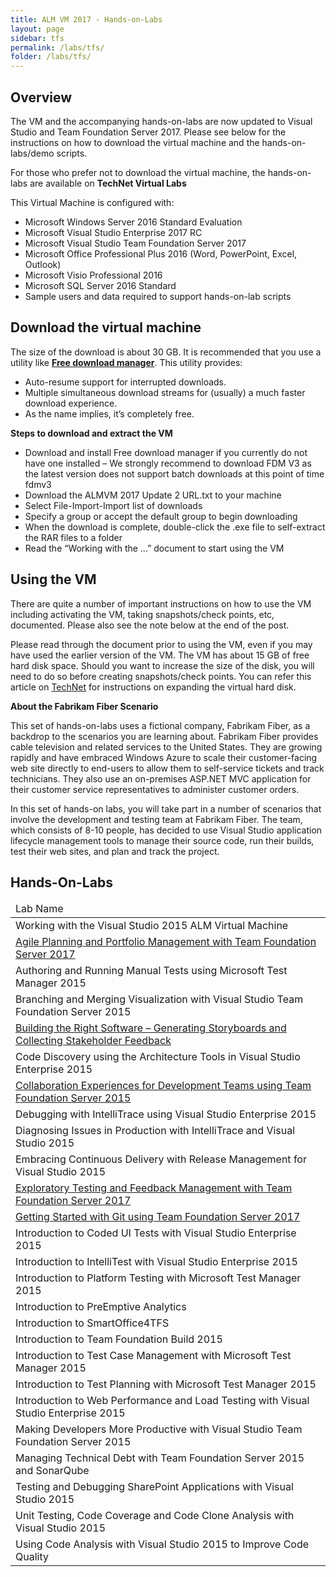 ```yaml
---
title: ALM VM 2017 - Hands-on-Labs 
layout: page    
sidebar: tfs
permalink: /labs/tfs/
folder: /labs/tfs/
---
```


## Overview
The VM and the accompanying hands-on-labs are now updated to Visual Studio and Team Foundation Server 2017. Please see below for the instructions on how to download the virtual machine and the hands-on-labs/demo scripts. 

For those who prefer not to download the virtual machine, the hands-on-labs are available on **TechNet Virtual Labs** 

This Virtual Machine is configured with:

- Microsoft Windows Server 2016 Standard Evaluation    
- Microsoft Visual Studio Enterprise 2017 RC     
- Microsoft Visual Studio Team Foundation Server 2017     
- Microsoft Office Professional Plus 2016 (Word, PowerPoint, Excel, Outlook)     
- Microsoft Visio Professional 2016     
- Microsoft SQL Server 2016 Standard     
- Sample users and data required to support hands-on-lab scripts      

## Download the virtual machine

The size of the download is about 30 GB. It is recommended that you use a utility like [**Free download manager**](http://www.freedownloadmanager.org/).  This utility provides:

- Auto-resume support for interrupted downloads.
- Multiple simultaneous download streams for (usually) a much faster download experience.
- As the name implies, it’s completely free.

**Steps to download and extract the VM**    

- Download and install Free download manager if you currently do not have one installed – We strongly recommend to download FDM V3 as the latest version does not support batch downloads at this point of time
fdmv3    
- Download the ALMVM 2017 Update 2 URL.txt to your machine    
- Select File-Import-Import list of downloads      
- Specify a group or accept the default group to begin downloading       
- When the download is complete, double-click the .exe file to self-extract the RAR files to a folder       
- Read the “Working with the …” document to start using the VM     

## Using the VM

There are quite a number of important instructions on how to use the VM including activating the VM, taking snapshots/check points, etc, documented. Please also see the note below at the end of the post.

Please read through the document prior to using the VM, even if you may have used the earlier version of the VM. The VM has about 15 GB of free hard disk space. Should you want to increase the size of the disk, you will need to do so before creating snapshots/check points. You can refer this article on [TechNet]() for instructions on expanding the virtual hard disk.

**About the Fabrikam Fiber Scenario** 

This set of hands-on-labs uses a fictional company, Fabrikam Fiber, as a backdrop to the scenarios you are learning about. Fabrikam Fiber provides cable television and related services to the United States. They are growing rapidly and have embraced Windows Azure to scale their customer-facing web site directly to end-users to allow them to self-service tickets and track technicians. They also use an on-premises ASP.NET MVC application for their customer service representatives to administer customer orders.

In this set of hands-on labs, you will take part in a number of scenarios that involve the development and testing team at Fabrikam Fiber. The team, which consists of 8-10 people, has decided to use Visual Studio application lifecycle management tools to manage their source code, run their builds, test their web sites, and plan and track the project.

## Hands-On-Labs

<table width="100%">
<thead><td>
Lab Name
</td>
</thead>
<tr><td>Working with the Visual Studio 2015 ALM Virtual Machine                                  </td></tr>
<tr><td><a href="agile/">Agile Planning and Portfolio Management with Team Foundation Server 2017</a>  </td></tr>
<tr><td>Authoring and Running Manual Tests using Microsoft Test Manager 2015                     </td></tr>
<tr><td>Branching and Merging Visualization with Visual Studio Team Foundation Server 2015       </td></tr>
<tr><td><a href="storyboarding/">Building the Right Software – Generating Storyboards and Collecting Stakeholder Feedback</a> </td></tr>
<tr><td>Code Discovery using the Architecture Tools in Visual Studio Enterprise 2015             </td></tr>
<tr><td><a href="devteamcollaboration/">Collaboration Experiences for Development Teams using Team Foundation Server 2015   </a>     </td></tr>
<tr><td>Debugging with IntelliTrace using Visual Studio Enterprise 2015                          </td></tr>
<tr><td>Diagnosing Issues in Production with IntelliTrace and Visual Studio 2015                 </td></tr>
<tr><td>Embracing Continuous Delivery with Release Management for Visual Studio 2015             </td></tr>
<tr><td><a href="exploratorytesting/">Exploratory Testing and Feedback Management with Team Foundation Server 2017</a>                                    </td></tr>
<tr><td><a href="git/">Getting Started with Git using Team Foundation Server 2017</a>                              </td></tr>
<tr><td>Introduction to Coded UI Tests with Visual Studio Enterprise 2015                        </td></tr>
<tr><td>Introduction to IntelliTest with Visual Studio Enterprise 2015                           </td></tr>
<tr><td>Introduction to Platform Testing with Microsoft Test Manager 2015                        </td></tr>
<tr><td>Introduction to PreEmptive Analytics                                                     </td></tr>
<tr><td>Introduction to SmartOffice4TFS                                                          </td></tr>
<tr><td>Introduction to Team Foundation Build 2015                                               </td></tr>
<tr><td>Introduction to Test Case Management with Microsoft Test Manager 2015                    </td></tr>
<tr><td>Introduction to Test Planning with Microsoft Test Manager 2015                           </td></tr>
<tr><td>Introduction to Web Performance and Load Testing with Visual Studio Enterprise 2015      </td></tr>
<tr><td>Making Developers More Productive with Visual Studio Team Foundation Server 2015         </td></tr>
<tr><td>Managing Technical Debt with Team Foundation Server 2015 and SonarQube                   </td></tr>
<tr><td>Testing and Debugging SharePoint Applications with Visual Studio 2015                    </td></tr>
<tr><td>Unit Testing, Code Coverage and Code Clone Analysis with Visual Studio 2015              </td></tr>
<tr><td>Using Code Analysis with Visual Studio 2015 to Improve Code Quality                      </td></tr>
</table>